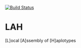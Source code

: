 [![Build Status](https://travis-ci.org/hall-lab/lah.svg?branch=master)](https://travis-ci.org/hall-lab/lah)
# LAH

[L]ocal [A]ssembly of [H]aplotypes

